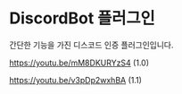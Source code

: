 # DiscordBot 플러그인

간단한 기능을 가진 디스코드 인증 플러그인입니다.

https://youtu.be/mM8DKURYzS4 (1.0)

https://youtu.be/v3pDp2wxhBA (1.1)
